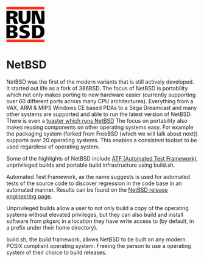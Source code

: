<p><a href="/" title="home"><img src="/header.png" class="header__logo"></a></p>

# NetBSD

NetBSD was the first of the modern variants that is still actively
developed.  It started out life as a fork of 386BSD. The focus of
NetBSD is portability which not only makes porting to new hardware
easier (currently supporting over 60 different ports across many
CPU architectures).  Everything from a VAX, ARM & MIPS Windows CE
based PDAs to a Sega Dreamcast and many other systems are supported
and able to run the latest version of NetBSD. There is even a
[toaster which runs
NetBSD](https://www.embeddedarm.com/software/arm-netbsd-toaster.php)
The focus on portability also makes reusing components on other
operating systems easy.  For example the packaging system (forked
from FreeBSD (which we will talk about next)) supports over 20
operating systems.  This enables a consistent toolset to be used
regardless of operating system.

Some of the highlights of NetBSD include [ATF (Automated Test
Framework)](https://en.wikipedia.org/wiki/Automated_Testing_Framework),
unprivileged builds and portable build infrastructure using build.sh.

Automated Test Framework, as the name suggests is used for automated
tests of the source code to discover regression in the code base
in an automated manner.  Results can be found on the [NetBSD release
engineering page](http://releng.netbsd.org/test-results.html).

Unprivileged builds allow a user to not only build a copy of the
operating systems without elevated privileges, but they can also
build and install software from pkgsrc in a location they have write
access to (by default, in a prefix under their home directory).

build.sh, the build framework, allows NetBSD to be built on any
modern POSIX compliant operating system. Freeing the person to use
a operating system of their choice to build releases.
